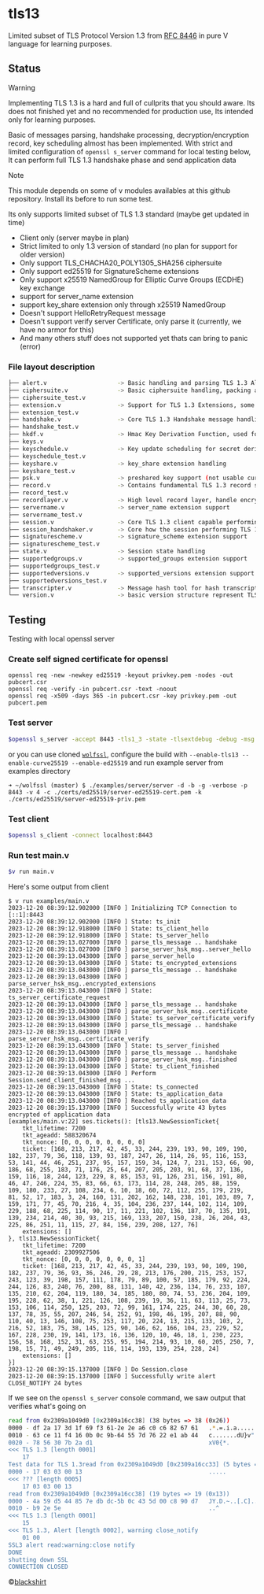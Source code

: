 # tls13
Limited subset of TLS Protocol Version 1.3 from [RFC 8446](https://datatracker.ietf.org/doc/html/rfc8446) in pure V language for learning purposes.

## Status
> [!Warning]
>
> Implementing TLS 1.3 is a hard and full of cullprits that you should aware.
> Its does not finished yet and no recommended for production use,
> Its intended only for learning purposes.
> 
> Basic of messages parsing, handshake processing, decryption/encryption record, key scheduling almost has been implemented.
> With strict and limited configuration of `openssl s_server` command for local testing below,
> It can perform full TLS 1.3 handshake phase and send application data

> [!Note]
> This module depends on some of v modules availables at this github repository.
> Install its before to run some test.

Its only supports limited subset of TLS 1.3 standard (maybe get updated in time)
- Client only (server maybe in plan)
- Strict limited to only 1.3 version of standard (no plan for support for older version)
- Only support TLS_CHACHA20_POLY1305_SHA256 ciphersuite 
- Only support ed25519 for SignatureScheme extensions
- Only support x25519 NamedGroup for Elliptic Curve Groups (ECDHE) key exchange
- support for server_name extension
- support key_share extension only through x25519 NamedGroup
- Doesn't support HelloRetryRequest message
- Doesn't support verify server Certificate, only parse it (currently, we have no armor for this)
- And many others stuff does not supported yet thats can bring to panic (error)

### File layout description
```bash
├── alert.v                    -> Basic handling and parsing TLS 1.3 Alert message
├── ciphersuite.v              -> Basic ciphersuite handling, packing and unpacking
├── ciphersuite_test.v
├── extension.v                -> Support for TLS 1.3 Extensions, some of them lives in separates files
├── extension_test.v
├── handshake.v                -> Core TLS 1.3 Handshake message handling, from packing and unpacking, validation, and general use cases
├── handshake_test.v
├── hkdf.v                     -> Hmac Key Derivation Function, used for key derivation and traffic calculation
├── keys.v                      
├── keyschedule.v              -> Key update scheduling for secret derivation and traffic keys calculation
├── keyschedule_test.v
├── keyshare.v                 -> key_share extension handling
├── keyshare_test.v
├── psk.v                      -> preshared key support (not usable currently)
├── record.v                   -> Contains fundamental TLS 1.3 record structure, basic parsing and unpacking, small utility to help serialization
├── record_test.v
├── recordlayer.v              -> High level record layer, handle encryption decryption, fragmentation (not yet ready)
├── servername.v               -> server_name extension support
├── servername_test.v
├── session.v                  -> Core TLS 1.3 client capable performing handshake and related task, write record to the wire, read record from wire.
├── session_handshaker.v       -> Core how the session performing TLS 1.3 handshake process
├── signaturescheme.v          -> signature_scheme extension support
├── signaturescheme_test.v
├── state.v                    -> Session state handling
├── supportedgroups.v          -> supported_groups extension support
├── supportedgroups_test.v
├── supportedversions.v        -> supported_versions extension support
├── supportedversions_test.v
├── transcripter.v             -> Message hash tool for hash transcripting of the handshake messages
└── version.v                  -> basic version structure represent TLS 1.3 version
```

## Testing
Testing with local openssl server 

### Create self signed certificate for openssl 
```
openssl req -new -newkey ed25519 -keyout privkey.pem -nodes -out pubcert.csr
openssl req -verify -in pubcert.csr -text -noout
openssl req -x509 -days 365 -in pubcert.csr -key privkey.pem -out pubcert.pem
```

### Test server
```bash
$openssl s_server -accept 8443 -tls1_3 -state -tlsextdebug -debug -msg -cert key/pubcert.pem -key key/privkey.pem
```
or you can use cloned [`wolfssl`](https://github.com/wolfssl/wolfssl), configure the build with `--enable-tls13 --enable-curve25519 --enable-ed25519` and run example server from examples directory
```
➜ ~/wolfssl (master) $ ./examples/server/server -d -b -g -verbose -p 8443 -v 4 -c ./certs/ed25519/server-ed25519-cert.pem -k ./certs/ed25519/server-ed25519-priv.pem
```

### Test client 
```bash
$openssl s_client -connect localhost:8443
```

### Run test main.v
```bash
$v run main.v 
```

Here's some output from client 
```
$ v run examples/main.v
2023-12-20 08:39:12.902000 [INFO ] Initializing TCP Connection to [::1]:8443
2023-12-20 08:39:12.902000 [INFO ] State: ts_init
2023-12-20 08:39:12.918000 [INFO ] State: ts_client_hello
2023-12-20 08:39:12.918000 [INFO ] State: ts_server_hello
2023-12-20 08:39:13.027000 [INFO ] parse_tls_message .. handshake
2023-12-20 08:39:13.027000 [INFO ] parse_server_hsk_msg..server_hello
2023-12-20 08:39:13.043000 [INFO ] parse_server_hello
2023-12-20 08:39:13.043000 [INFO ] State: ts_encrypted_extensions
2023-12-20 08:39:13.043000 [INFO ] parse_tls_message .. handshake
2023-12-20 08:39:13.043000 [INFO ] parse_server_hsk_msg..encrypted_extensions
2023-12-20 08:39:13.043000 [INFO ] State: ts_server_certificate_request
2023-12-20 08:39:13.043000 [INFO ] parse_tls_message .. handshake
2023-12-20 08:39:13.043000 [INFO ] parse_server_hsk_msg..certificate
2023-12-20 08:39:13.043000 [INFO ] State: ts_server_certificate_verify
2023-12-20 08:39:13.043000 [INFO ] parse_tls_message .. handshake
2023-12-20 08:39:13.043000 [INFO ] parse_server_hsk_msg..certificate_verify
2023-12-20 08:39:13.043000 [INFO ] State: ts_server_finished
2023-12-20 08:39:13.043000 [INFO ] parse_tls_message .. handshake
2023-12-20 08:39:13.043000 [INFO ] parse_server_hsk_msg..finished
2023-12-20 08:39:13.043000 [INFO ] State: ts_client_finished
2023-12-20 08:39:13.043000 [INFO ] Perform Session.send_client_finished_msg ...
2023-12-20 08:39:13.043000 [INFO ] State: ts_connected
2023-12-20 08:39:13.043000 [INFO ] State: ts_application_data
2023-12-20 08:39:13.043000 [INFO ] Reached ts_application_data
2023-12-20 08:39:15.137000 [INFO ] Successfully write 43 bytes encrypted of application data
[examples/main.v:22] ses.tickets(): [tls13.NewSessionTicket{
    tkt_lifetime: 7200
    tkt_ageadd: 588320674
    tkt_nonce: [0, 0, 0, 0, 0, 0, 0, 0]
    ticket: [168, 213, 217, 42, 45, 33, 244, 239, 193, 90, 109, 190, 182, 237, 79, 36, 118, 139, 93, 187, 247, 26, 114, 26, 95, 116, 153, 53, 141, 44, 46, 251, 237, 95, 157, 159, 34, 124, 7, 231, 153, 66, 90, 186, 68, 255, 183, 71, 176, 25, 64, 207, 205, 203, 91, 68, 37, 136, 159, 116, 18, 244, 123, 229, 8, 85, 153, 91, 126, 231, 156, 191, 80, 46, 47, 246, 224, 35, 83, 66, 63, 173, 114, 28, 248, 205, 88, 159, 109, 180, 233, 27, 108, 234, 6, 10, 18, 60, 72, 112, 255, 179, 219, 81, 52, 17, 183, 3, 24, 160, 131, 202, 162, 148, 238, 101, 103, 89, 7, 159, 171, 77, 45, 70, 216, 4, 35, 104, 236, 237, 144, 102, 114, 109, 229, 188, 68, 225, 114, 90, 17, 11, 221, 102, 136, 187, 70, 135, 191, 139, 234, 214, 40, 30, 93, 215, 169, 133, 207, 150, 238, 26, 204, 43, 225, 86, 251, 11, 115, 27, 84, 156, 239, 208, 127, 76]
    extensions: []
}, tls13.NewSessionTicket{
    tkt_lifetime: 7200
    tkt_ageadd: 2309927506
    tkt_nonce: [0, 0, 0, 0, 0, 0, 0, 1]
    ticket: [168, 213, 217, 42, 45, 33, 244, 239, 193, 90, 109, 190, 182, 237, 79, 36, 93, 36, 246, 29, 28, 213, 176, 200, 215, 253, 157, 243, 123, 39, 198, 157, 111, 178, 79, 89, 100, 57, 185, 179, 92, 224, 244, 126, 83, 240, 76, 200, 88, 131, 140, 42, 236, 134, 76, 233, 107, 135, 210, 62, 204, 119, 180, 34, 185, 180, 80, 74, 53, 236, 204, 109, 195, 228, 62, 38, 1, 221, 126, 108, 239, 19, 36, 11, 63, 113, 25, 73, 153, 106, 114, 250, 125, 203, 72, 99, 161, 174, 225, 244, 30, 60, 28, 137, 78, 35, 55, 207, 246, 54, 252, 91, 198, 46, 195, 207, 88, 90, 110, 40, 13, 146, 108, 75, 253, 117, 20, 224, 13, 215, 133, 103, 2, 216, 52, 183, 75, 38, 145, 125, 90, 146, 62, 166, 104, 23, 229, 52, 167, 228, 230, 19, 141, 173, 16, 136, 120, 10, 46, 18, 1, 230, 223, 156, 58, 168, 152, 31, 63, 255, 95, 194, 214, 93, 10, 60, 205, 250, 7, 198, 15, 71, 49, 249, 205, 116, 114, 193, 139, 254, 228, 24]
    extensions: []
}]
2023-12-20 08:39:15.137000 [INFO ] Do Session.close
2023-12-20 08:39:15.137000 [INFO ] Successfully write alert CLOSE_NOTIFY 24 bytes
```

If we see on the `openssl s_server` console command, we saw output that verifies what's going on 
```bash
read from 0x2309a1049d0 [0x2309a16cc38] (38 bytes => 38 (0x26))
0000 - df 2a 17 3d 1f 69 f3 61-2e 2e a6 c0 c6 82 67 61   .*.=.i.a......ga
0010 - 63 ce 11 f4 16 0b 0c 9b-64 55 7d 76 22 e1 ab 44   c.......dU}v"..D
0020 - 78 56 30 7b 2a d1                                 xV0{*.
<<< TLS 1.3 [length 0001]
    17
Test data for TLS 1.3read from 0x2309a1049d0 [0x2309a16cc33] (5 bytes => 5 (0x5))
0000 - 17 03 03 00 13                                    .....
<<< ??? [length 0005]
    17 03 03 00 13
read from 0x2309a1049d0 [0x2309a16cc38] (19 bytes => 19 (0x13))
0000 - 4a 59 d5 44 85 7e db dc-5b 0c 43 5d 00 c8 90 d7   JY.D.~..[.C]....
0010 - b9 2e 5e                                          ..^
<<< TLS 1.3 [length 0001]
    15
<<< TLS 1.3, Alert [length 0002], warning close_notify
    01 00
SSL3 alert read:warning:close notify
DONE
shutting down SSL
CONNECTION CLOSED
```

&copy;[blackshirt](https://github.com/blackshirt/tls13)
